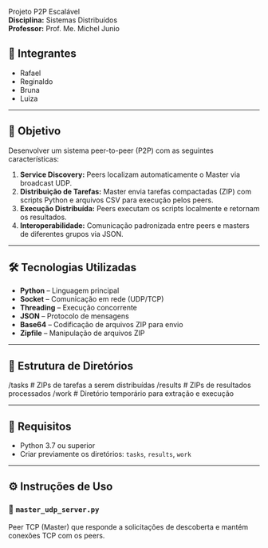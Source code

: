 Projeto P2P Escalável  
**Disciplina:** Sistemas Distribuídos  
**Professor:** Prof. Me. Michel Junio  

## 👥 Integrantes
- Rafael  
- Reginaldo  
- Bruna  
- Luiza  

---

## 🎯 Objetivo

Desenvolver um sistema peer-to-peer (P2P) com as seguintes características:

1. **Service Discovery:** Peers localizam automaticamente o Master via broadcast UDP.  
2. **Distribuição de Tarefas:** Master envia tarefas compactadas (ZIP) com scripts Python e arquivos CSV para execução pelos peers.  
3. **Execução Distribuída:** Peers executam os scripts localmente e retornam os resultados.  
4. **Interoperabilidade:** Comunicação padronizada entre peers e masters de diferentes grupos via JSON.

---

## 🛠️ Tecnologias Utilizadas

- **Python** – Linguagem principal  
- **Socket** – Comunicação em rede (UDP/TCP)  
- **Threading** – Execução concorrente  
- **JSON** – Protocolo de mensagens  
- **Base64** – Codificação de arquivos ZIP para envio  
- **Zipfile** – Manipulação de arquivos ZIP  

---

## 📁 Estrutura de Diretórios

/tasks # ZIPs de tarefas a serem distribuídas
/results # ZIPs de resultados processados
/work # Diretório temporário para extração e execução

---

## 🧪 Requisitos

- Python 3.7 ou superior  
- Criar previamente os diretórios: `tasks`, `results`, `work`  

---

## ⚙️ Instruções de Uso

### 🧭 `master_udp_server.py`

Peer TCP (Master) que responde a solicitações de descoberta e mantém conexões TCP com os peers.


